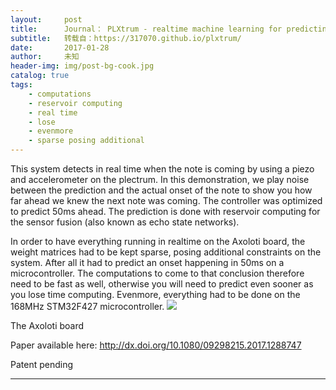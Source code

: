 ```yaml
---
layout:     post
title:      Journal： PLXtrum - realtime machine learning for predicting note onset
subtitle:   转载自：https://317070.github.io/plxtrum/
date:       2017-01-28
author:     未知
header-img: img/post-bg-cook.jpg
catalog: true
tags:
    - computations
    - reservoir computing
    - real time
    - lose
    - evenmore
    - sparse posing additional
---
```


This system detects in real time when the note is coming by using a piezo and accelerometer on the plectrum. In this demonstration, we play noise between the prediction and the actual onset of the note to show you how far ahead we knew the next note was coming. The controller was optimized to predict 50ms ahead. The prediction is done with reservoir computing for the sensor fusion (also known as echo state networks).

In order to have everything running in realtime on the Axoloti board, the weight matrices had to be kept sparse, posing additional constraints on the system. After all it had to predict an onset happening in 50ms on a microcontroller. The computations to come to that conclusion therefore need to be fast as well, otherwise you will need to predict even sooner as you lose time computing. Evenmore, everything had to be done on the 168MHz STM32F427 microcontroller.
![](https://0110.be/files/photos/429/axoloti_wbg_banner.png)


The Axoloti board

Paper available here: http://dx.doi.org/10.1080/09298215.2017.1288747

Patent pending

---

